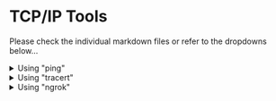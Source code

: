 <h1>TCP/IP Tools</h1>
<p>Please check the individual markdown files or refer to the dropdowns below...</p>
<details>
                <summary>Using "ping"</summary>
                    <!-- space for the script -->

## `ping` three popular websites (for 5 or so packets each)
    1. Ping www.amazon.com three times
    2. Ping www.google.com  three times
    3. Ping www.microsoft.com three times


>What were the min/avg/max/stddev statistics for each?

`www.amazon.com`

    min = 2.955 ms
    avg = 92.156 ms
    max = 187.913 ms
    stddev = 65.451 ms

`www.google.com`

    min = 2.464 ms
    avg = 67.271 ms
    max = 151.284 ms
    stdev = 55.732 ms

`www.microsoft.com`

    min = 3.522 ms
    avg = 68.188 ms
    max = 208.974 ms
    stdev = 77.802 ms

>Was there any packet loss on any of the pings?

There were no packet loss on any of the pings I did for `www.amazon.com`, `www.google.com`, and `www.microsoft.com`

>Did the IP address change for a given website between pings?

The IP address did not change for a website between pings; however, I did notice how the ping URL address is different than what I put in. For example, `ping www.amazon.com` did not ping `www.amazon.com` directly. Rather, it pinged `d3ag4hukkh62yn.cloudfront.net`. However, Google's case was different as they did not have a different URL that is pinged.

---
## Terminal Output
`ping www.amazon.com`

    PING d3ag4hukkh62yn.cloudfront.net (18.65.233.187): 56 data bytes
    64 bytes from 18.65.233.187: icmp_seq=0 ttl=247 time=2.955 ms
    64 bytes from 18.65.233.187: icmp_seq=1 ttl=247 time=44.564 ms
    64 bytes from 18.65.233.187: icmp_seq=2 ttl=247 time=88.319 ms
    64 bytes from 18.65.233.187: icmp_seq=3 ttl=247 time=137.028 ms
    64 bytes from 18.65.233.187: icmp_seq=4 ttl=247 time=187.913 ms
    
    --- d3ag4hukkh62yn.cloudfront.net ping statistics ---
    5 packets transmitted, 5 packets received, 0.0% packet loss
    round-trip min/avg/max/stddev = 2.955/92.156/187.913/65.451 ms

`ping www.google.com`

    PING www.google.com (172.217.14.228): 56 data bytes
    64 bytes from 172.217.14.228: icmp_seq=0 ttl=56 time=2.464 ms
    64 bytes from 172.217.14.228: icmp_seq=1 ttl=56 time=16.246 ms
    64 bytes from 172.217.14.228: icmp_seq=2 ttl=56 time=59.073 ms
    64 bytes from 172.217.14.228: icmp_seq=3 ttl=56 time=107.290 ms
    64 bytes from 172.217.14.228: icmp_seq=4 ttl=56 time=151.284 ms
    
    --- www.google.com ping statistics ---
    5 packets transmitted, 5 packets received, 0.0% packet loss
    round-trip min/avg/max/stddev = 2.464/67.271/151.284/55.732 ms

`ping www.microsoft.com`

    PING e13678.dscb.akamaiedge.net (23.216.81.152): 56 data bytes
    64 bytes from 23.216.81.152: icmp_seq=0 ttl=53 time=208.974 ms
    64 bytes from 23.216.81.152: icmp_seq=1 ttl=53 time=96.555 ms
    64 bytes from 23.216.81.152: icmp_seq=2 ttl=53 time=16.085 ms
    64 bytes from 23.216.81.152: icmp_seq=3 ttl=53 time=3.522 ms
    64 bytes from 23.216.81.152: icmp_seq=4 ttl=53 time=15.806 ms
    
    --- e13678.dscb.akamaiedge.net ping statistics ---
    5 packets transmitted, 5 packets received, 0.0% packet loss
    round-trip min/avg/max/stddev = 3.522/68.188/208.974/77.802 ms

</details>
<details>
                <summary>Using "tracert"</summary>
                    <!-- space for the script -->

## Use `tracert` (or `traceroute`, depending on your OS) on the following sites:
    www.amazon.com
    www.google.com
    www.microsoft.com

>What was the target server's IP address?

`www.amazon.com`
    
184.26.81.5

`www.google.com`

108.170.245.97

`www.microsoft.com`

 23.216.81.152

> How many hops were needed to reach the target?

`www.amazon.com`
    
11 hops

`www.google.com`

11 hops

`www.microsoft.com`

11 hops


> Can you identify your ISP from the intermediate server DNS names?

My ISP seems to be derivable from this DNS and IP: `lo0--5.uwcr-atg-1.infra.washington.edu (198.48.66.5)`. It seems that my second hop for all of the routes hits this point where it is a public IP address for the first time. 

![whatismyipaddress.com image](../img/isp.png)

According to `whatismyipaddress.com`, my ISP is the University of Washington which makes total sense as I am on the UW WiFi. 

> Identify the "class" of IP address for each major step in the trip

`www.amazon.com`

    1   10      Class A
    2   198     Class C
    3   10      Class A
    4   10      Class A
    5   10      Class A
    6   209     Class C
    7   198     Class C
    8   163     Class B
    9   162     Class B   
    10  23      Class A  
    11  184     Class B 

`www.google.com`

    1   10      Class A
    2   198     Class C
    3   10      Class A
    4   10      Class A
    5   10      Class A
    6   209     Class C
    7   74      Class A
    8   *       *
    9   209     Class C
    10  142     Class B
    11  108     Class A

`www.microsoft.com`

    1   10      Class A
    2   198     Class C
    3   10      Class A
    4   10      Class A
    5   10      Class A
    6   209     Class C
    7   206     Class C
    8   *       * 
    9   *       * 
    10  *       *
    11  23      Class A

---
## Terminal Output

`traceroute www.amazon.com`

    traceroute to e15316.dsca.akamaiedge.net (184.26.81.5), 64 hops max, 52 byte packets
    1  irb--2523.uwir-ads-1.infra.washington.edu (10.18.0.2)  6.054 ms  2.203 ms  2.132 ms
    2  lo0--5.uwcr-atg-1.infra.washington.edu (198.48.66.5)  3.487 ms  3.225 ms  3.666 ms
    3  ae4--1009.uwcr-atg-1.infra.washington.edu (10.132.5.75)  2.685 ms  3.533 ms  2.630 ms
    4  wi_nat_int.uwcf-atg-2.infra.washington.edu (10.132.255.21)  2.027 ms  1.961 ms  2.060 ms
    5  et-8-0-0--4080.uwcr-atg-1.infra.washington.edu (10.132.255.22)  2.350 ms  2.879 ms  2.692 ms
    6  ae20--4010.icar-sttl1-3.infra.pnw-gigapop.net (209.124.188.134)  3.140 ms  3.207 ms  3.253 ms
    7  hundredge-0-0-0-24.817.core1.seat.net.internet2.edu (198.71.47.5)  5.101 ms  5.881 ms  6.732 ms
    8  fourhundredge-0-0-0-48.4079.agg2.seat.net.internet2.edu (163.253.1.165)  5.449 ms
        fourhundredge-0-0-0-49.4079.agg2.seat.net.internet2.edu (163.253.1.167)  4.525 ms  5.675 ms
    9  162.252.69.123 (162.252.69.123)  5.099 ms  2.291 ms  3.153 ms
    10  ae4.sabey-sea2.netarch.akamai.com (23.203.145.159)  4.596 ms  5.730 ms  10.624 ms
    11  a184-26-81-5.deploy.static.akamaitechnologies.com (184.26.81.5)  2.539 ms  3.667 ms  3.211 ms

`traceroute www.google.com`

    traceroute to www.google.com (142.250.217.68), 64 hops max, 52 byte packets
    1  irb--2523.uwir-ads-1.infra.washington.edu (10.18.0.2)  3.580 ms  1.708 ms  2.402 ms
    2  lo0--5.uwcr-atg-1.infra.washington.edu (198.48.66.5)  2.123 ms  2.793 ms  2.125 ms
    3  ae4--1009.uwcr-atg-1.infra.washington.edu (10.132.5.75)  2.205 ms  2.744 ms  2.172 ms
    4  wi_nat_int.uwcf-atg-2.infra.washington.edu (10.132.255.21)  2.522 ms  3.888 ms  2.037 ms
    5  et-8-0-0--4080.uwcr-atg-1.infra.washington.edu (10.132.255.22)  2.645 ms  3.064 ms  3.253 ms
    6  ae20--4011.icar-sttl1-3.infra.pnw-gigapop.net (209.124.190.134)  3.250 ms  2.424 ms  5.331 ms
    7  74.125.51.244 (74.125.51.244)  3.811 ms  3.595 ms  2.792 ms
    8  * * *
    9  209.85.254.236 (209.85.254.236)  177.589 ms
        142.251.50.242 (142.251.50.242)  5.953 ms
        209.85.254.236 (209.85.254.236)  4.429 ms
    10  142.251.55.199 (142.251.55.199)  3.040 ms
        142.251.55.197 (142.251.55.197)  3.107 ms  2.670 ms
    11  108.170.245.97 (108.170.245.97)  4.420 ms
        sea09s29-in-f4.1e100.net (142.250.217.68)  2.726 ms
        108.170.245.97 (108.170.245.97)  3.850 ms

`traceroute www.microsoft.com`

    traceroute to e13678.dscb.akamaiedge.net (23.216.81.152), 64 hops max, 52 byte packets
    1  irb--2523.uwir-ads-1.infra.washington.edu (10.18.0.2)  3.487 ms  2.006 ms  2.104 ms
    2  lo0--5.uwcr-atg-1.infra.washington.edu (198.48.66.5)  2.473 ms  2.526 ms  13.315 ms
    3  ae4--1009.uwcr-atg-1.infra.washington.edu (10.132.5.75)  19.658 ms  2.873 ms  3.460 ms
    4  wi_nat_int.uwcf-atg-2.infra.washington.edu (10.132.255.21)  2.660 ms  2.762 ms  2.172 ms
    5  et-8-0-0--4080.uwcr-atg-1.infra.washington.edu (10.132.255.22)  2.927 ms  5.696 ms  3.098 ms
    6  ae20--4010.icar-sttl1-3.infra.pnw-gigapop.net (209.124.188.134)  2.663 ms  3.083 ms  6.241 ms
    7  six-sea2.netarch.akamai.com (206.81.80.168)  3.155 ms  3.980 ms  3.123 ms
    8  * * *
    9  * * *
    10  * * *
    11  a23-216-81-152.deploy.static.akamaitechnologies.com (23.216.81.152)  4.141 ms  2.418 ms  3.298 ms
</details>
<details>
                <summary>Using "ngrok"</summary>
                    <!-- space for the script -->

I checked out "ngrok" and deployed a really quick website! 

![ngrok image](../img/ngrok.png)</details>
